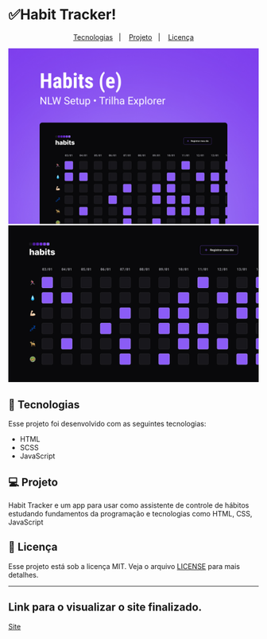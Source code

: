 # ✅Habit Tracker!

<p align="center">
  <a href="#-tecnologias">Tecnologias</a>&nbsp;&nbsp;&nbsp;|&nbsp;&nbsp;&nbsp;
  <a href="#-projeto">Projeto</a>&nbsp;&nbsp;&nbsp;|&nbsp;&nbsp;&nbsp;
  <a href="#memo-licença">Licença</a>
 
</p>

<p align="center">
 <img src="github/Cover.jpg" alt="PRs welcome!" />
 <img src="github/Home.jpg" alt="PRs welcome!" /> 
  
</p>

## 🚀 Tecnologias

Esse projeto foi desenvolvido com as seguintes tecnologias:

- HTML
- SCSS
- JavaScript

## 💻 Projeto

Habit Tracker e um app para usar como assistente de controle de hábitos estudando fundamentos da programação e tecnologias como HTML, CSS, JavaScript

## :memo: Licença

Esse projeto está sob a licença MIT. Veja o arquivo [LICENSE](LICENSE.md) para mais detalhes.

---


## Link para o visualizar o site finalizado.

<a href="https://habits-nlw-dun.vercel.app/">Site</a>
